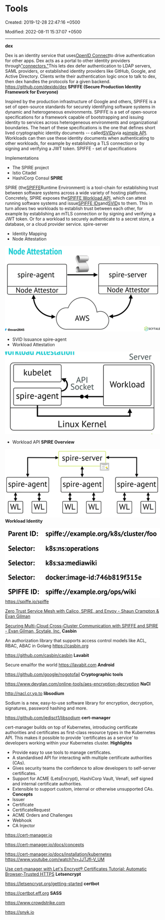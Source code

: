 # Tools

Created: 2019-12-28 22:47:16 +0500

Modified: 2022-08-11 15:37:07 +0500

---

**dex**

Dex is an identity service that uses[OpenID Connect](https://openid.net/connect/)to drive authentication for other apps.
Dex acts as a portal to other identity providers through["connectors."](https://github.com/dexidp/dex#connectors)This lets dex defer authentication to LDAP servers, SAML providers, or established identity providers like GitHub, Google, and Active Directory. Clients write their authentication logic once to talk to dex, then dex handles the protocols for a given backend.
<https://github.com/dexidp/dex>
**SPIFFE (Secure Production Identity Framework for Everyone)**

Inspired by the production infrastructure of Google and others, SPIFFE is a set of open-source standards for securely identifying software systems in dynamic and heterogeneous environments.
SPIFFE is a set of open-source specifications for a framework capable of bootstrapping and issuing identity to services across heterogeneous environments and organizational boundaries. The heart of these specifications is the one that defines short lived cryptographic identity documents -- called[SVIDs](http://localhost:1313/spiffe/concepts/#spiffe-verifiable-identity-document-svid)via a[simple API](https://spiffe.io/spiffe/concepts/#spiffe-workload-api). Workloads can then use these identity documents when authenticating to other workloads, for example by establishing a TLS connection or by signing and verifying a JWT token.
SPIFFE - set of specifications

Implementations
-   The SPIRE project
-   Istio Citadel
-   HashiCorp Consul
**SPIRE**

SPIRE (the[SPIFFE](https://github.com/spiffe/spiffe)Runtime Environment) is a tool-chain for establishing trust between software systems across a wide variety of hosting platforms. Concretely, SPIRE exposes the[SPIFFE Workload API](https://github.com/spiffe/go-spiffe/blob/master/proto/spiffe/workload/workload.proto), which can attest running software systems and issue[SPIFFE IDs](https://github.com/spiffe/spiffe/blob/master/standards/SPIFFE-ID.md)and[SVID](https://github.com/spiffe/spiffe/blob/master/standards/SPIFFE-ID.md)s to them. This in turn allows two workloads to establish trust between each other, for example by establishing an mTLS connection or by signing and verifying a JWT token. Or for a workload to securely authenticate to a secret store, a database, or a cloud provider service.
spire-server
-   Identity Mapping
-   Node Attestation

![Node Attestation spire-agent Node Attestor @evan2645 AWS spire-server Node Attestor S SCYTALE ](media/Tools-image1.png)
-   SVID Issuance
spire-agent
-   Workload Attestation

![kubelet API Socket spire-agent Linux Kernel Server Workload ](media/Tools-image2.png)
-   Workload API
**SPIRE Overview**

![spire-agent WL WL spire-server spire-agent WL WL spire-agent WL WL ](media/Tools-image3.png)
**Workload Identity**

![Parent ID: Selector: Selector: Selector: SPIFFE ID: spiffe://exampLe.org/k8s/cluster/foo k8s:ns:operations k8s:sa:mediawiki docker:image-id:746b819f315e spiffe://example.org/ops/wiki ](media/Tools-image4.png)
<https://spiffe.io/spiffe>

[Zero Trust Service Mesh with Calico, SPIRE, and Envoy - Shaun Crampton & Evan Gilman](https://www.youtube.com/watch?v=rKOEYoINdOE)

[Securing Multi-Cloud Cross-Cluster Communication with SPIFFE and SPIRE - Evan Gilman, Scytale, Inc.](https://www.youtube.com/watch?v=sLN11qAFAC4)
**Casbin**

An authorization library that supports access control models like ACL, RBAC, ABAC in Golang
<https://casbin.org>

<https://github.com/casbin/casbin>
**Lavabit**

Secure emailfor the world
<https://lavabit.com>
**Android**

<https://github.com/google/nogotofail>
**Cryptographic tools**

<https://www.devglan.com/online-tools/aes-encryption-decryption>
**NaCl**

<http://nacl.cr.yp.to>
**libsodium**

Sodium is a new, easy-to-use software library for encryption, decryption, signatures, password hashing and more.

<https://github.com/jedisct1/libsodium>
**cert-manager**

cert-manager builds on top of Kubernetes, introducing certificate authorities and certificates as first-class resource types in the Kubernetes API. This makes it possible to provide 'certificates as a service' to developers working within your Kubernetes cluster.
**Highlights**
-   Provide easy to use tools to manage certificates.
-   A standardised API for interacting with multiple certificate authorities (CAs).
-   Gives security teams the confidence to allow developers to self-server certificates.
-   Support for ACME (LetsEncrypt), HashiCorp Vault, Venafi, self signed and internal certificate authorities.
-   Extensible to support custom, internal or otherwise unsupported CAs.
**Concepts**
-   Issuer
-   Certificate
-   CertificateRequest
-   ACME Orders and Challenges
-   Webhook
-   CA Injector

<https://cert-manager.io>

<https://cert-manager.io/docs/concepts>

<https://cert-manager.io/docs/installation/kubernetes>
<https://www.youtube.com/watch?v=JJTJfl-V_UM>

[Use cert-manager with Let's Encrypt® Certificates Tutorial: Automatic Browser-Trusted HTTPS](https://www.youtube.com/watch?v=etC5d0vpLZE)
**Letsencrypt**

<https://letsencrypt.org/getting-started>
**certbot**

<https://certbot.eff.org>
**SASS**

<https://www.crowdstrike.com>

<https://snyk.io>

